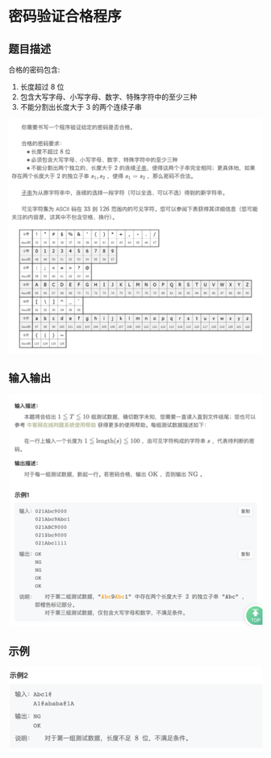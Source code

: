 # 密码验证合格程序

## 题目描述

合格的密码包含:

1. 长度超过 8 位
2. 包含大写字母、小写字母、数字、特殊字符中的至少三种
3. 不能分割出长度大于 3 的两个连续子串

![alt text](image.png)

## 输入输出

![alt text](image-1.png)

## 示例

![alt text](image-2.png)
